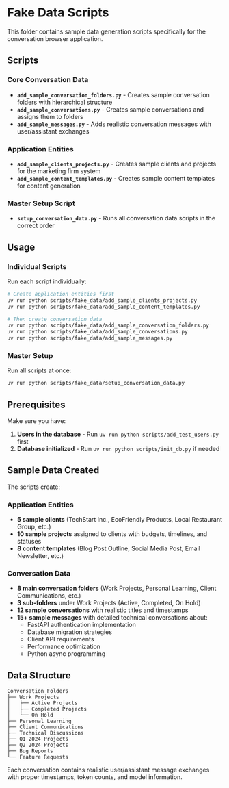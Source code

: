# Fake Data Scripts

This folder contains sample data generation scripts specifically for the conversation browser application.

## Scripts

### Core Conversation Data

- **`add_sample_conversation_folders.py`** - Creates sample conversation folders with hierarchical structure
- **`add_sample_conversations.py`** - Creates sample conversations and assigns them to folders
- **`add_sample_messages.py`** - Adds realistic conversation messages with user/assistant exchanges

### Application Entities

- **`add_sample_clients_projects.py`** - Creates sample clients and projects for the marketing firm system
- **`add_sample_content_templates.py`** - Creates sample content templates for content generation

### Master Setup Script

- **`setup_conversation_data.py`** - Runs all conversation data scripts in the correct order

## Usage

### Individual Scripts

Run each script individually:

```bash
# Create application entities first
uv run python scripts/fake_data/add_sample_clients_projects.py
uv run python scripts/fake_data/add_sample_content_templates.py

# Then create conversation data
uv run python scripts/fake_data/add_sample_conversation_folders.py
uv run python scripts/fake_data/add_sample_conversations.py
uv run python scripts/fake_data/add_sample_messages.py
```

### Master Setup

Run all scripts at once:

```bash
uv run python scripts/fake_data/setup_conversation_data.py
```

## Prerequisites

Make sure you have:

1. **Users in the database** - Run `uv run python scripts/add_test_users.py` first
2. **Database initialized** - Run `uv run python scripts/init_db.py` if needed

## Sample Data Created

The scripts create:

### Application Entities
- **5 sample clients** (TechStart Inc., EcoFriendly Products, Local Restaurant Group, etc.)
- **10 sample projects** assigned to clients with budgets, timelines, and statuses
- **8 content templates** (Blog Post Outline, Social Media Post, Email Newsletter, etc.)

### Conversation Data
- **8 main conversation folders** (Work Projects, Personal Learning, Client Communications, etc.)
- **3 sub-folders** under Work Projects (Active, Completed, On Hold)
- **12 sample conversations** with realistic titles and timestamps
- **15+ sample messages** with detailed technical conversations about:
  - FastAPI authentication implementation
  - Database migration strategies
  - Client API requirements
  - Performance optimization
  - Python async programming

## Data Structure

```
Conversation Folders
├── Work Projects
│   ├── Active Projects
│   ├── Completed Projects
│   └── On Hold
├── Personal Learning
├── Client Communications
├── Technical Discussions
├── Q1 2024 Projects
├── Q2 2024 Projects
├── Bug Reports
└── Feature Requests
```

Each conversation contains realistic user/assistant message exchanges with proper timestamps, token counts, and model information.
